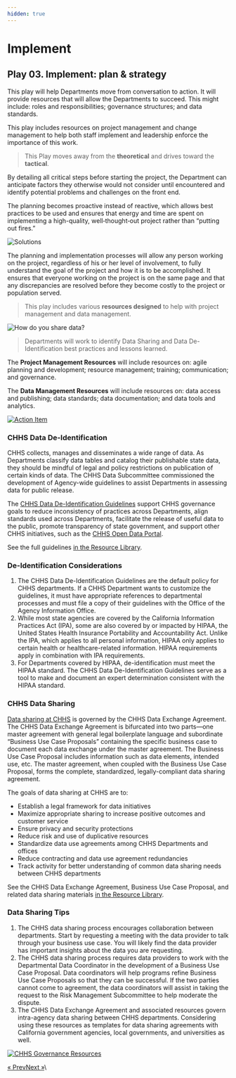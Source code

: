 ```yaml
---
hidden: true
---
```


# Implement

## Play 03. Implement: plan & strategy <a href="#play-03-implement-plan--strategy" id="play-03-implement-plan--strategy"></a>

This play will help Departments move from conversation to action. It will provide resources that will allow the Departments to succeed. This might include: roles and responsibilities; governance structures; and data standards.

This play includes resources on project management and change management to help both staff implement and leadership enforce the importance of this work.

> This Play moves away from the **theoretical** and drives toward the **tactical**.

By detailing all critical steps before starting the project, the Department can anticipate factors they otherwise would not consider until encountered and identify potential problems and challenges on the front end.

The planning becomes proactive instead of reactive, which allows best practices to be used and ensures that energy and time are spent on implementing a high-quality, well‐thought‐out project rather than “putting out fires.”

![Solutions](https://chhsdata.github.io/dataplaybook/assets/images/03_figure01.png)

The planning and implementation processes will allow any person working on the project, regardless of his or her level of involvement, to fully understand the goal of the project and how it is to be accomplished. It ensures that everyone working on the project is on the same page and that any discrepancies are resolved before they become costly to the project or population served.

> This play includes various **resources designed** to help with project management and data management.

![How do you share data?](https://chhsdata.github.io/dataplaybook/assets/images/03_figure03.png)

> Departments will work to identify Data Sharing and Data De-Identification best practices and lessons learned.

The **Project Management Resources** will include resources on: agile planning and development; resource management; training; communication; and governance.

The **Data Management Resources** will include resources on: data access and publishing; data standards; data documentation; and data tools and analytics.

[![Action Item](https://chhsdata.github.io/dataplaybook/assets/images/03_figure02.png)](https://chhsdata.github.io/dataplaybook/action_items)

### CHHS Data De-Identification <a href="#chhs-data-de-identification" id="chhs-data-de-identification"></a>

CHHS collects, manages and disseminates a wide range of data. As Departments classify data tables and catalog their publishable state data, they should be mindful of legal and policy restrictions on publication of certain kinds of data. The CHHS Data Subcommittee commissioned the development of Agency-wide guidelines to assist Departments in assessing data for public release.

The [CHHS Data De-Identification Guidelines](https://chhsdata.github.io/dataplaybook/resource_library#datade-id) support CHHS governance goals to reduce inconsistency of practices across Departments, align standards used across Departments, facilitate the release of useful data to the public, promote transparency of state government, and support other CHHS initiatives, such as the [CHHS Open Data Portal](https://data.chhs.ca.gov/).

See the full guidelines [in the Resource Library](https://chhsdata.github.io/dataplaybook/resource_library#datade-id).

### De-Identification Considerations

1. The CHHS Data De-Identification Guidelines are the default policy for CHHS departments. If a CHHS Department wants to customize the guidelines, it must have appropriate references to departmental processes and must file a copy of their guidelines with the Office of the Agency Information Office.
2. While most state agencies are covered by the California Information Practices Act (IPA), some are also covered by or impacted by HIPAA, the United States Health Insurance Portability and Accountability Act. Unlike the IPA, which applies to all personal information, HIPAA only applies to certain health or healthcare-related information. HIPAA requirements apply in combination with IPA requirements.
3. For Departments covered by HIPAA, de-identification must meet the HIPAA standard. The CHHS Data De-Identification Guidelines serve as a tool to make and document an expert determination consistent with the HIPAA standard.

### CHHS Data Sharing <a href="#chhs-data-sharing" id="chhs-data-sharing"></a>

[Data sharing at CHHS](https://chhsdata.github.io/dataplaybook/resource_library#datasharing) is governed by the CHHS Data Exchange Agreement. The CHHS Data Exchange Agreement is bifurcated into two parts—one master agreement with general legal boilerplate language and subordinate “Business Use Case Proposals” containing the specific business case to document each data exchange under the master agreement. The Business Use Case Proposal includes information such as data elements, intended use, etc. The master agreement, when coupled with the Business Use Case Proposal, forms the complete, standardized, legally-compliant data sharing agreement.

The goals of data sharing at CHHS are to:

* Establish a legal framework for data initiatives
* Maximize appropriate sharing to increase positive outcomes and customer service
* Ensure privacy and security protections
* Reduce risk and use of duplicative resources
* Standardize data use agreements among CHHS Departments and offices
* Reduce contracting and data use agreement redundancies
* Track activity for better understanding of common data sharing needs between CHHS departments

See the CHHS Data Exchange Agreement, Business Use Case Proposal, and related data sharing materials [in the Resource Library](https://chhsdata.github.io/dataplaybook/resource_library#datasharing).

### Data Sharing Tips

1. The CHHS data sharing process encourages collaboration between departments. Start by requesting a meeting with the data provider to talk through your business use case. You will likely find the data provider has important insights about the data you are requesting.
2. The CHHS data sharing process requires data providers to work with the Departmental Data Coordinator in the development of a Business Use Case Proposal. Data coordinators will help programs refine Business Use Case Proposals so that they can be successful. If the two parties cannot come to agreement, the data coordinators will assist in taking the request to the Risk Management Subcommittee to help moderate the dispute.
3. The CHHS Data Exchange Agreement and associated resources govern intra-agency data sharing between CHHS departments. Considering using these resources as templates for data sharing agreements with California government agencies, local governments, and universities as well.

[![CHHS Governance Resources](https://chhsdata.github.io/dataplaybook/assets/images/03_figure04.png)](https://chhsdata.github.io/dataplaybook/resource_library)

[« Prev](https://chhsdata.github.io/dataplaybook/assess)[Next »](https://chhsdata.github.io/dataplaybook/evaluate)\\
